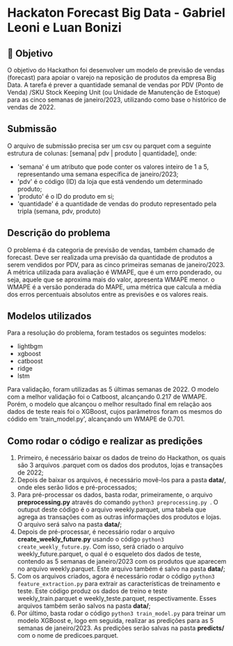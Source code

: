 # Hackaton Forecast Big Data - Gabriel Leoni e Luan Bonizi

## 🎯 Objetivo
O objetivo do Hackathon foi desenvolver um modelo de previsão de vendas (forecast) para apoiar o varejo na reposição de produtos da empresa Big Data. A tarefa é prever a quantidade semanal de vendas por PDV (Ponto de Venda) /SKU Stock Keeping Unit (ou Unidade de Manutenção de Estoque) para as cinco semanas de janeiro/2023, utilizando como base o histórico de vendas de 2022.

## Submissão
O arquivo de submissão precisa ser um csv ou parquet com a seguinte estrutura de colunas: [semana| pdv | produto | quantidade], onde:
  - 'semana' é um atributo que pode conter os valores inteiro de 1 a 5, representando uma semana específica de janeiro/2023;
  - 'pdv' é o código (ID) da loja que está vendendo um determinado produto;
  - 'produto' é o ID do produto em si;
  - 'quantidade' é a quantidade de vendas do produto representado pela tripla (semana, pdv, produto)

## Descrição do problema
O problema é da categoria de previsão de vendas, também chamado de forecast. Deve ser realizada uma previsão da quantidade de produtos a serem vendidos por PDV, para as cinco primeiras semanas de janeiro/2023. A métrica utilizada para avaliação é WMAPE, que é um erro ponderado, ou seja, aquele que se aproxima mais do valor, apresenta WMAPE menor. o WMAPE é a versão ponderada do MAPE, uma métrica que calcula a média dos erros percentuais absolutos entre as previsões e os valores reais.

## Modelos utilizados
Para a resolução do problema, foram testados os seguintes modelos:
- lightbgm
- xgboost
- catboost
- ridge
- lstm

Para validação, foram utilizadas as 5 últimas semanas de 2022. O modelo com a melhor validação foi o Catboost, alcançando 0.217 de WMAPE. Porém, o modelo que alcançou o melhor resultado final em relação aos dados de teste reais foi o XGBoost, cujos parâmetros foram os mesmos do códido em 'train_model.py', alcançando um WMAPE de 0.701.

## Como rodar o código e realizar as predições
<ol>
  <li>Primeiro, é necessário baixar os dados de treino do Hackathon, os quais são 3 arquivos .parquet com os dados dos produtos, lojas e transações de 2022;</li>
  <li>Depois de baixar os arquivos, é necessário movê-los para a pasta <strong>data/</strong>, onde eles serão lidos e pré-processados; </li>
  <li>Para pré-processar os dados, basta rodar, primeiramente, o arquivo <strong>preprocessing.py</strong> através do comando <code>python3 preprocessing.py </code>. O outuput deste código é o arquivo weekly.parquet, uma tabela que agrega as transações com as outras informações dos produtos e lojas. O arquivo será salvo na pasta <strong>data/</strong>;</li>
  <li>Depois de pré-processar, é necessário rodar o arquivo <strong>create_weekly_future.py</strong> usando o código <code>python3 create_weekly_future.py</code>. Com isso, será criado o arquivo weekly_future.parquet, o qual é o esqueleto dos dados de teste, contendo as 5 semanas de janeiro/2023 com os produtos que aparecem no arquivo weekly.parquet. Este arquivo também é salvo na pasta <strong>data/</strong>;</li>
  <li>Com os arquivos criados, agora é necessário rodar o código <code>python3 feature_extraction.py</code> para extrair as características de treinamento e teste. Este código produz os dados de treino e teste weekly_train.parquet e weekly_teste.parquet, respectivamente. Esses arquivos também serão salvos na pasta <strong>data/</strong>;</li>
  <li>Por último, basta rodar o código <code>python3 train_model.py</code> para treinar um modelo XGBoost e, logo em seguida, realizar as predições para as 5 semanas de janeiro/2023. As predições serão salvas na pasta <strong>predicts/</strong> com o nome de predicoes.parquet.</li>
</ol>
